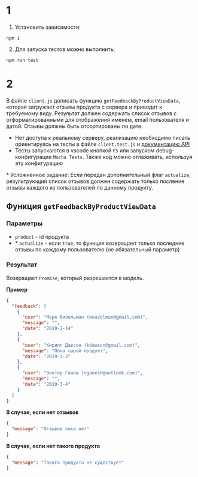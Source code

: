 # 1

1. Установить зависимости:
```
npm i
```

2. Для запуска тестов можно выполнить:
```
npm run test
```


# 2
В файле `client.js` дописать функцию `getFeedbackByProductViewData`, которая загружает отзывы продукта с сервера и приводит к требуемому виду.
Результат должен содержать список отзывов с отформатированными для отображения именем, email пользователя и датой.
Отзывы должны быть отсортированы по дате.

- Нет доступа к реальному серверу, реализацию необходимо писать ориентируясь на тесты в файле `client.test.js` и [документацию API](./API.md)
- Тесты запускаются в vscode кнопкой `F5` или запуском debug-конфигурации `Mocha Tests`. Также код можно отлаживать, используя эту конфигурацию

\* Усложненное задание:
Если передан дополнительный флаг `actualize`, результрующий список отзывов должен содержать только посление отзывы каждого из пользователей по данному продукту.

## Функция `getFeedbackByProductViewData`

### Параметры

- `product` - id продукта
- \* `actualize` - если `true`, то функция возвращает только последние отзывы по каждому пользователю (не обязательный параметр)

### Результат

Возвращает `Promise`, который разрешается в модель.

**Пример**

```json
{
  "feedback": [
    {
      "user": "Марк Визельман (weazelman@gmail.com)",
      "message": "",
      "date": "2019-2-14"
    },
    {
      "user": "Кирилл Давсон (kdawson@gmail.com)",
      "message": "Пока сырой продукт",
      "date": "2019-3-3"
    },
    {
      "user": "Виктор Ганеш (vganesh@outlook.com)",
      "message": "",
      "date": "2019-3-4"
    }
  ]
}
```

**В случае, если нет отзывов**

```json
{
  "message": "Отзывов пока нет"
}
```

**В случае, если нет такого продукта**

```json
{
  "message": "Такого продукта не существует"
}
```
